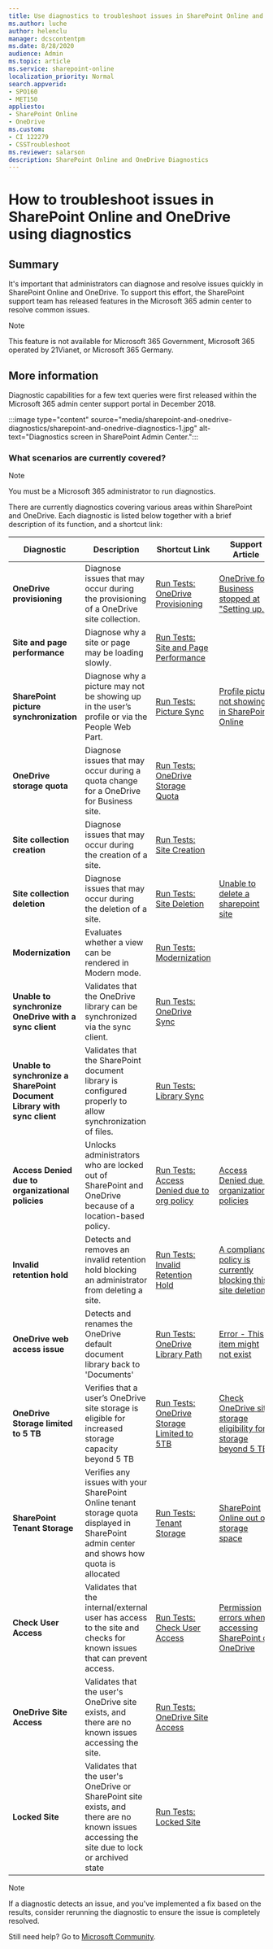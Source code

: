 ```yaml
---
title: Use diagnostics to troubleshoot issues in SharePoint Online and OneDrive
ms.author: luche
author: helenclu
manager: dcscontentpm
ms.date: 8/28/2020
audience: Admin
ms.topic: article
ms.service: sharepoint-online
localization_priority: Normal
search.appverid:
- SPO160
- MET150
appliesto:
- SharePoint Online
- OneDrive
ms.custom: 
- CI 122279
- CSSTroubleshoot 
ms.reviewer: salarson
description: SharePoint Online and OneDrive Diagnostics 
---
```


# How to troubleshoot issues in SharePoint Online and OneDrive using diagnostics

## Summary

It's important that administrators can diagnose and resolve issues quickly in SharePoint Online and OneDrive. To support this effort, the SharePoint support team has released features in the Microsoft 365 admin center to resolve common issues. 

> [!NOTE]
> This feature is not available for Microsoft 365 Government, Microsoft 365 operated by 21Vianet, or Microsoft 365 Germany.

## More information

Diagnostic capabilities for a few text queries were first released within the Microsoft 365 admin center support portal in December 2018.

:::image type="content" source="media/sharepoint-and-onedrive-diagnostics/sharepoint-and-onedrive-diagnostics-1.jpg" alt-text="Diagnostics screen in SharePoint Admin Center.":::

### What scenarios are currently covered?

> [!NOTE]
> You must be a Microsoft 365 administrator to run diagnostics.

There are currently diagnostics covering various areas within SharePoint and OneDrive. Each diagnostic is listed below together with a brief description of its function, and a shortcut link:

| Diagnostic | Description | Shortcut Link | Support Article |
| --- | --- | -- | -- |
| **OneDrive provisioning** | Diagnose issues that may occur during the provisioning of a OneDrive site collection. | [Run Tests: OneDrive Provisioning](https://aka.ms/PillarOneDriveProvisioning) | [OneDrive for Business stopped at "Setting up..."](/sharepoint/troubleshoot/setup/onedrive-stopped-at-setting-up-screen) |
| **Site and page performance** | Diagnose why a site or page may be loading slowly. | [Run Tests: Site and Page Performance](https://aka.ms/PillarSiteandPagePerf) |
| **SharePoint picture synchronization** | Diagnose why a picture may not be showing up in the user’s profile or via the People Web Part. | [Run Tests: Picture Sync](https://aka.ms/PillarPictureSync) | [Profile picture not showing in SharePoint Online](/sharepoint/troubleshoot/administration/profile-picture-not-showing) |
| **OneDrive storage quota** | Diagnose issues that may occur during a quota change for a OneDrive for Business site. | [Run Tests: OneDrive Storage Quota](https://aka.ms/PillarOneDriveQuota) |
| **Site collection creation** | Diagnose issues that may occur during the creation of a site. | [Run Tests: Site Creation](https://aka.ms/PillarSiteCreation) |
| **Site collection deletion** | Diagnose issues that may occur during the deletion of a site. | [Run Tests: Site Deletion](https://aka.ms/PillarSiteDeletion) | [Unable to delete a sharepoint site](/sharepoint/troubleshoot/sites/unable-to-delete-site) |
| **Modernization** | Evaluates whether a view can be rendered in Modern mode. | [Run Tests: Modernization](https://aka.ms/PillarModernization) |
| **Unable to synchronize OneDrive with a sync client** | Validates that the OneDrive library can be synchronized via the sync client. | [Run Tests: OneDrive Sync](https://aka.ms/PillarOneDriveSync) |
| **Unable to synchronize a SharePoint Document Library with sync client** |  Validates that the SharePoint document library is configured properly to allow synchronization of files. | [Run Tests: Library Sync](https://aka.ms/PillarLibrarySync) |
| **Access Denied due to organizational policies** | Unlocks administrators who are locked out of SharePoint and OneDrive because of a location-based policy. | [Run Tests: Access Denied due to org policy](https://aka.ms/AccessDeniedduetoNetworkLocation) |[Access Denied due to organizational policies](../sharing-and-permissions/access-denied-due-to-org-policies.md) |
| **Invalid retention hold** | Detects and removes an invalid retention hold blocking an administrator from deleting a site.  | [Run Tests: Invalid Retention Hold](https://aka.ms/PillarInvalidRetention) | [A compliance policy is currently blocking this site deletion](../sites/compliance-policy-blocking-site-deletion.md) |
| **OneDrive web access issue** | Detects and renames the OneDrive default document library back to 'Documents'  | [Run Tests: OneDrive Library Path](https://aka.ms/PillarOneDriveLibraryPathModified) | [Error - This item might not exist](/sharepoint/troubleshoot/sharing-and-permissions/this-item-might-not-exist-error) |
| **OneDrive Storage limited to 5 TB**| Verifies that a user’s OneDrive site storage is eligible for increased storage capacity beyond 5 TB | [Run Tests: OneDrive Storage Limited to 5TB](https://aka.ms/PillarOneDriveStorageLimited)|[Check OneDrive site storage eligibility for storage beyond 5 TB](/sharepoint/troubleshoot/storage/check-storage-increase-eligibility) |
| **SharePoint Tenant Storage**| Verifies any issues with your SharePoint Online tenant storage quota displayed in SharePoint admin center and shows how quota is allocated | [Run Tests: Tenant Storage](https://aka.ms/PillarTenantStorage) | [SharePoint Online out of storage space](/sharepoint/troubleshoot/administration/out-of-storage) |
| **Check User Access**| Validates that the internal/external user has access to the site and checks for known issues that can prevent access. | [Run Tests: Check User Access](https://aka.ms/PillarCheckUserAccess) |[Permission errors when accessing SharePoint or OneDrive](/sharepoint/troubleshoot/administration/access-denied-or-need-permission-error-sharepoint-online-or-onedrive-for-business) |
| **OneDrive Site Access**| Validates that the user's OneDrive site exists, and there are no known issues accessing the site. | [Run Tests: OneDrive Site Access](https://aka.ms/PillarOneDriveAccess) |
| **Locked Site**| Validates that the user's OneDrive or SharePoint site exists, and there are no known issues accessing the site due to lock or archived state | [Run Tests: Locked Site](https://aka.ms/PillarLockedSite) |

> [!NOTE]
> If a diagnostic detects an issue, and you've implemented a fix based on the results, consider rerunning the diagnostic to ensure the issue is completely resolved. 

Still need help? Go to [Microsoft Community](https://answers.microsoft.com/).

